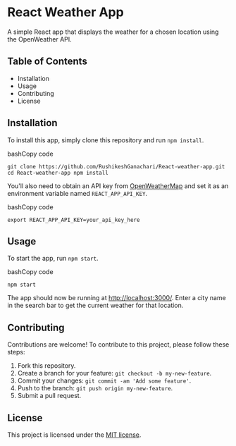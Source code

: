 # React Weather App

A simple React app that displays the weather for a chosen location using the OpenWeather API.

## Table of Contents

-   Installation
-   Usage
-   Contributing
-   License

## Installation

To install this app, simply clone this repository and run `npm install`.

bashCopy code

`git clone https://github.com/RushikeshGanachari/React-weather-app.git
cd React-weather-app
npm install` 

You'll also need to obtain an API key from [OpenWeatherMap](https://openweathermap.org/api) and set it as an environment variable named `REACT_APP_API_KEY`.

bashCopy code

`export REACT_APP_API_KEY=your_api_key_here` 

## Usage

To start the app, run `npm start`.

bashCopy code

`npm start` 

The app should now be running at [http://localhost:3000/](http://localhost:3000/). Enter a city name in the search bar to get the current weather for that location.

## Contributing

Contributions are welcome! To contribute to this project, please follow these steps:

1.  Fork this repository.
2.  Create a branch for your feature: `git checkout -b my-new-feature`.
3.  Commit your changes: `git commit -am 'Add some feature'`.
4.  Push to the branch: `git push origin my-new-feature`.
5.  Submit a pull request.

## License

This project is licensed under the [MIT license](https://opensource.org/licenses/MIT).
